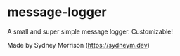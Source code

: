 # message-logger

A small and super simple message logger. Customizable! 

Made by Sydney Morrison (https://sydneym.dev)

